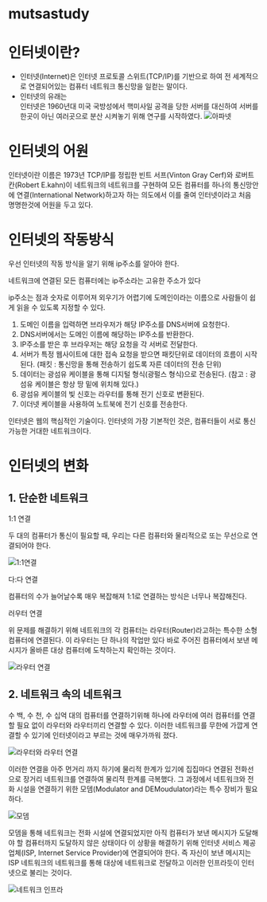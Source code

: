 # mutsastudy
<h1>인터넷이란?</h1>
    <ul>
        <li>인터넷(Internet)은 인터넷 프로토콜 스위트(TCP/IP)를 기반으로 하여 전 세계적으로 연결되어있는 컴퓨터 네트워크 통신망을 일컫는 말이다.</li>
        <li>인터넷의 유래는</li>
        인터넷은 1960년대 미국 국방성에서 핵미사일 공격을 당한 서버를 대신하여 서버를 한곳이 아닌 여러곳으로 분산 시켜놓기 위해 연구를 시작하였다.
    <img src="https://media.vlpt.us/images/exploit017/post/3ee8db40-a440-47e4-bf54-03c9bbf6162e/image.png" alt="아파넷">
    </ul>    
    
<h1>인터넷의 어원</h1>
<P>인터넷이란 이름은 1973년 TCP/IP를 정립한 빈트 서프(Vinton Gray Cerf)와 로버트 칸(Robert E.kahn)이 네트워크의 네트워크를 구현하여 모든 컴퓨터를 하나의 통신망안에 연결(International Network)하고자 하는 의도에서 이를 줄여 인터넷이라고 처음 명명한것에 어원을 두고 있다.</P>
    
<h1>인터넷의 작동방식</h1>
<p>우선 인터넷의 작동 방식을 알기 위해 ip주소를 알아야 한다.</p>
<p>네트워크에 연결된 모든 컴퓨터에는 ip주소라는 고유한 주소가 있다</p>
<p>ip주소는 점과 숫자로 이루어져 외우기가 어렵기에 도메인이라는 이름으로 사람들이 쉽게 읽을 수 있도록 지정할 수 있다. </p>
    <ol>
        <li>도메인 이름을 입력하면 브라우저가 해당 IP주소를 DNS서버에 요청한다.</li>
        <li>DNS서버에서는 도메인 이름에 해당하는 IP주소를 반환한다.</li>
        <li>IP주소를 받은 후 브라우저는 해당 요청을 각 서버로 전달한다.</li>
        <li>서버가 특정 웹사이트에 대한 접속 요청을 받으면 패킷단위로 데이터의 흐름이 시작된다.
            (패킷 : 통신망을 통해 전송하기 쉽도록 자른 데이터의 전송 단위)</li>
        <li>데이터는 광섬유 케이블을 통해 디지털 형식(광펄스 형식)으로 전송된다.
            (참고 : 광섬유 케이블은 항상 땅 밑에 위치해 있다.)</li>
        <li>광섬유 케이블의 빛 신호는 라우터를 통해 전기 신호로 변환된다.</li>
        <li>이더넷 케이블을 사용하여 노트북에 전기 신호를 전송한다.</li>
    </ol>
    인터넷은 웹의 핵심적인 기술이다. 인터넷의 가장 기본적인 것은, 컴퓨터들이 서로 통신 가능한 거대한 네트워크이다.

<h1>인터넷의 변화</h1>
<h2>1. 단순한 네트워크</h2>
<p>1:1 연결</p>
<p>두 대의 컴퓨터가 통신이 필요할 때, 우리는 다른 컴퓨터와 물리적으로 또는 무선으로 연결되어야 한다.</p>
<img src="https://media.vlpt.us/images/exploit017/post/0533232a-ea61-4c5f-92cc-6c595b0e4c18/image.png" alt="1:1연결">
<p>다:다 연결</p>
<p>컴퓨터의 수가 늘어날수록 매우 복잡해져 1:1로 연결하는 방식은 너무나 복잡해진다.</p>
<p>러우터 연결</p>
<p>위 문제를 해결하기 위해 네트워크의 각 컴퓨터는 라우터(Router)라고하는 특수한 소형 컴퓨터에 연결된다. 이 라우터는 단 하나의 작업만 있다 바로 주어진
        컴퓨터에서 보낸 메시지가 올바른 대상 컴퓨터에 도착하는지 확인하는 것이다.
</p>
<img src="https://media.vlpt.us/images/exploit017/post/00741fab-f711-4f9d-a157-b90e3c82b30e/image.png" alt="라우터 연결">

<h2>2. 네트워크 속의 네트워크</h2>
<p>수 백, 수 천, 수 십억 대의 컴퓨터를 연결하기위해 하나에 라우터에 여러 컴퓨터를 연결할 필요 없이 라우터와 라우터끼리 연결할 수 있다. 
        이러한 네트워크를 무한에 가깝게 연결할 수 있기에 인터넷이라고 부르는 것에 매우가까워 졌다.
</p>
<img src="https://media.vlpt.us/images/exploit017/post/35ffd724-5452-4cde-8d64-235e21cec33f/image.png" alt="라우터와 라우터 연결">
<p>이러한 연결을 아주 먼거리 까지 하기에 물리적 한계가 있기에 집집마다 연결된 전화선으로 장거리 네트워크를 연결하여 물리적 한계를 극복했다. 그 과정에서 네트워크와
        전화 시설을 연결하기 위한 모뎀(Modulator and DEMoudulator)라는 특수 장비가 필요하다. </p>
    <img src="https://media.vlpt.us/images/exploit017/post/6bc8e06c-2687-4b17-98dc-ef491ceeaebd/image.png" alt="모뎀">
<p>모뎀을 통해 네트워크는 전화 시설에 연결되었지만 아직 컴퓨터가 보낸 메시지가 도달해야 할 컴퓨터까지 도달하지 않은 상태이다 이 상황을 해결하기 위해
        인터넷 서비스 제공 업체(ISP, Internet Service Provider)에 연결되어야 한다. 즉 자신이 보낸 메시지는 ISP 네트워크의 네트워크를 통해
        대상에 네트워크로 전달하고 이러한 인프라듯이 인터넷으로 불리는 것이다.
</p>

<img src="https://media.vlpt.us/images/exploit017/post/e998a924-f2d0-4b0f-bf52-bbe9f5dd1e94/image.png" alt="네트워크 인프라">
